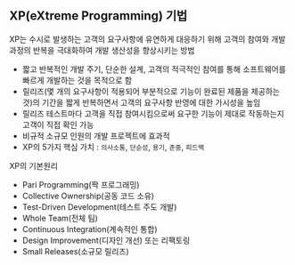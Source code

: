 ## XP(eXtreme Programming) 기법

XP는 수시로 발생하는 고객의 요구사항에 유연하게 대응하기 위해 고객의 참여와 개발 과정의 반복을 극대화하여 개발 생산성을 향상시키는 방법
- 짧고 반복적인 개발 주기, 단순한 설계, 고객의 적극적인 참여를 통해 소프트웨어를 빠르게 개발하는 것을 목적으로 함
- 릴리즈(몇 개의 요구사항이 적용되어 부분적으로 기능이 완료된 제품을 제공하는 것)의 기간을 짧게 반복하면서 고객의 요구사항 반영에 대한 가시성을 높임
- 릴리즈 테스트마다 고객을 직접 참여시킴으로써 요구한 기능이 제대로 작동하는지 고객이 직접 확인 가능
- 비규적 소규모 인원의 개발 프로젝트에 효과적
- XP의 5가지 핵심 가치 : `의사소통`, `단순성`, `용기`, `존중`, `피드백`

XP의 기본원리
- Pari Programming(짝 프로그래밍)
- Collective Ownership(공동 코드 소유)
- Test-Driven Development(테스트 주도 개발)
- Whole Team(전체 팀)
- Continuous Integration(계속적인 통합)
- Design Improvement(디자인 개선) 또는 리팩토링
- Small Releases(소규모 릴리즈)
